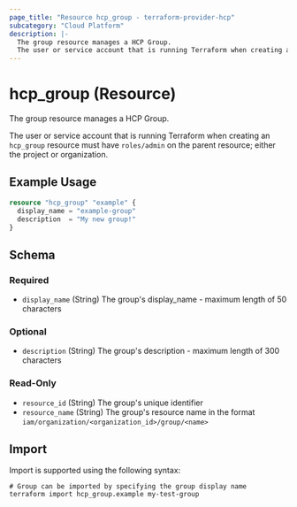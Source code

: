 ```yaml
---
page_title: "Resource hcp_group - terraform-provider-hcp"
subcategory: "Cloud Platform"
description: |-
  The group resource manages a HCP Group.
  The user or service account that is running Terraform when creating an hcp_group resource must have roles/admin on the parent resource; either the project or organization.
---
```


# hcp_group (Resource)

The group resource manages a HCP Group.

The user or service account that is running Terraform when creating an `hcp_group` resource must have `roles/admin` on the parent resource; either the project or organization.

## Example Usage

```terraform
resource "hcp_group" "example" {
  display_name = "example-group"
  description  = "My new group!"
}
```

<!-- schema generated by tfplugindocs -->
## Schema

### Required

- `display_name` (String) The group's display_name - maximum length of 50 characters

### Optional

- `description` (String) The group's description - maximum length of 300 characters

### Read-Only

- `resource_id` (String) The group's unique identifier
- `resource_name` (String) The group's resource name in the format `iam/organization/<organization_id>/group/<name>`

## Import

Import is supported using the following syntax:

```shell
# Group can be imported by specifying the group display name
terraform import hcp_group.example my-test-group
```
